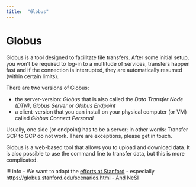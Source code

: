 ```yaml
---
title:  "Globus"
---
```



# Globus

Globus is a tool designed to facilitate file transfers. After some initial setup, you won't be required to log-in to a multitude of services, transfers happen fast and if the connection is interrupted, they are automatically resumed (within certain limits). 

There are two versions of Globus:

- the server-version: *Globus* that is also called the *Data Transfer Node (DTN)*, *Globus Server* or *Globus Endpoint*
- a client-version that you can install on your physical computer (or VM) called *Globus Connect Personal*

Usually, one side (or endpoint) has to be a server; in other words: Transfer GCP to GCP do not work. There are exceptions, please get in touch.

Globus is a web-based tool that allows you to upload and download data. It is also possible to use the command line to transfer data, but this is more complicated.



!!! info
    - We want to adapt the [efforts at Stanford](https://globus.stanford.edu/)
    - especially https://globus.stanford.edu/scenarios.html
    - And [NeSI](https://support.nesi.org.nz/hc/en-gb/sections/360000040596-Data-Transfer-Services)







